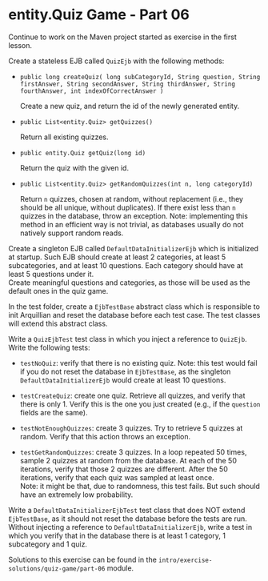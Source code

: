 # entity.Quiz Game - Part 06

Continue to work on the Maven project started as exercise 
in the first lesson.

Create a stateless EJB called `QuizEjb` with the following methods:

* `public long createQuiz(
               long subCategoryId,
               String question,
               String firstAnswer,
               String secondAnswer,
               String thirdAnswer,
               String fourthAnswer,
               int indexOfCorrectAnswer
       )`
       
   Create a new quiz, and return the id of the newly generated entity.

* `public List<entity.Quiz> getQuizzes()`

   Return all existing quizzes.


* `public entity.Quiz getQuiz(long id)`

    Return the quiz with the given id.

* `public List<entity.Quiz> getRandomQuizzes(int n, long categoryId)`

   Return `n` quizzes, chosen at random, without replacement (i.e., they should 
   be all unique, without duplicates).
   If there exist less than `n` quizzes in the database, throw an exception.
   Note: implementing this method in an efficient way is not trivial, as databases
   usually do not natively support random reads. 


Create a singleton EJB called `DefaultDataInitializerEjb` which is 
initialized at startup.
Such EJB should create at least 2 categories, at least 5 subcategories, and
at least 10 questions.
Each category should have at least 5 questions under it.  
Create meaningful questions and categories, as those will be used as the default
ones in the quiz game.


In the test folder, create a `EjbTestBase` abstract class which is responsible
to init Arquillian and reset the database before each test case.
The test classes will extend this abstract class. 

Write a `QuizEjbTest` test class in which you inject a reference to `QuizEjb`.
Write the following tests:

* `testNoQuiz`: verify that there is no existing quiz. Note: this test would
    fail if you do not reset the database in `EjbTestBase`, as the singleton
    `DefaultDataInitializerEjb` would create at least 10 questions.
    
* `testCreateQuiz`: create one quiz. Retrieve all quizzes, and verify that
    there is only 1. Verify this is the one you just created (e.g., if the
    `question` fields are the same).    

* `testNotEnoughQuizzes`: create 3 quizzes. Try to retrieve 5 quizzes at random.
    Verify that this action throws an exception.    

* `testGetRandomQuizzes`: create 3 quizzes. In a loop repeated 50 times, sample
    2 quizzes at random from the database. 
    At each of the 50 iterations, verify that those 2 quizzes are different.
    After the 50 iterations, verify that each quiz was sampled at least once.     
    Note: it might be that, due to randomness, this test fails. 
    But such should have an extremely low probability.


Write a `DefaultDataInitializerEjbTest` test class that does NOT extend `EjbTestBase`,
as it should not reset the database before the tests are run.
Without injecting a reference to `DefaultDataInitializerEjb`, write a test
in which you verify that in the database there is at least 1 category, 1 subcategory
and 1 quiz.  


Solutions to this exercise can be found in the 
`intro/exercise-solutions/quiz-game/part-06` module. 